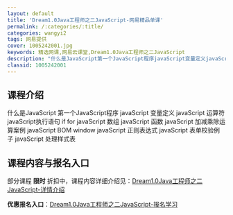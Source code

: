 ```yaml
---
layout: default
title: 'Dream1.0Java工程师之二JavaScript-网易精品单课'
permalink: /:categories/:title/
categories: wangyi2
tags: 网易提供
cover: 1005242001.jpg
keywords: 精选网课,网易云课堂,Dream1.0Java工程师之二JavaScript
description: "什么是JavaScript第一个JavaScript程序javaScript变量定义javaScript运算符javaScript执行语句ifforjavaScript数组javaScrip"
classid: 1005242001
---
```


## 课程介绍

什么是JavaScript
第一个JavaScript程序
javaScript 变量定义
javaScript 运算符
javaScript执行语句 if for
javaScript 数组
javaScript 函数
javaScript 加减乘除运算案例
javaScript BOM window
javaScript 正则表达式
javaScript 表单校验例子
javaScript 处理样式表

## 课程内容与报名入口

部分课程 **限时** 折扣中，课程内容详细介绍见：[Dream1.0Java工程师之二JavaScript-详情介绍](https://study.163.com/course/introduction/1005242001.htm?share=1&shareId=1025206652&utm_campaign=share&utm_medium=iphoneShare&utm_source=&utm_u=1025206652)

**优惠报名入口**：[Dream1.0Java工程师之二JavaScript-报名学习](https://study.163.com/course/introduction/1005242001.htm?share=1&shareId=1025206652&utm_campaign=share&utm_medium=iphoneShare&utm_source=&utm_u=1025206652)

